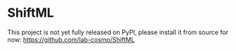 # ShiftML

This project is not yet fully released on PyPI, please install it from
source for now: https://github.com/lab-cosmo/ShiftML

